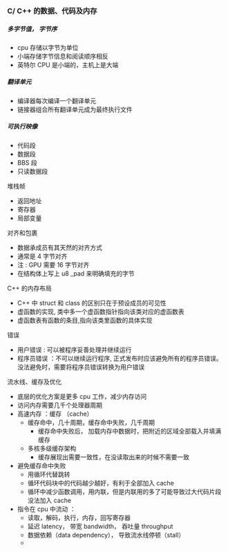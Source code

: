 ### C/ C++ 的数据、代码及内存

##### 多字节值， 字节序

- cpu 存储以字节为单位
- 小端存储字节信息和阅读顺序相反
- 英特尔 CPU 是小端的，主机上是大端

##### 翻译单元

- 编译器每次编译一个翻译单元
- 链接器组合所有翻译单元成为最终执行文件

##### 可执行映像

- 代码段
- 数据段
- BBS 段
- 只读数据段

堆栈帧

- 返回地址
- 寄存器
- 局部变量

对齐和包裹

- 数据承成员有其天然的对齐方式
- 通常是 4 字节对齐
- 注 : GPU 需要 16 字节对齐
- 在结构体上写上 u8 \_pad 来明确填充的字节

C++ 的内存布局

- C++ 中 struct 和 class 的区别只在于预设成员的可见性
- 虚函数的实现, 类中多一个虚函数指针指向该类对应的虚函数表
- 虚函数表有函数的条目,指向该类里函数的具体实现 

错误

- 用户错误 : 可以被程序妥善处理并继续运行
- 程序员错误 ：不可以继续运行程序, 正式发布时应该避免所有的程序员错误。没法避免时，需要将程序员错误转换为用户错误 

流水线、缓存及优化

- 底层的优化方案是更多 cpu 工作，减少内存访问
- 访问内存需要几千个处理器周期
- 高速内存 ：缓存 （cache）
	- 缓存命中，几十周期，缓存命中失败，几千周期
		- 缓存命中失败后， 加载内存中数据时，把附近的区域全部载入并填满缓存
	- 多核多级缓存架构
		- 缓存展现出需要一致性，在没读取出来的时候不需要一致
-  避免缓存命中失败
	- 用循环代替跳转
	- 循环代码块中的代码越少越好，有利于全部加入 cache
	- 循环中减少函数调用，用内联，但是内联用的多了可能导致过大代码片段没法加入 cache
- 指令在 cpu 中流动 ：
	- 读取，解码，执行，内存，回写寄存器
	- 延迟 latency， 带宽 bandwidth， 吞吐量 throughput
	- 数据依赖（data dependency）， 导致流水线停顿（stall）
	- 


